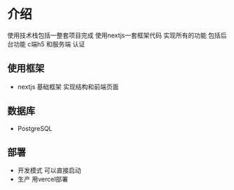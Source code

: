 # 介绍
使用技术栈包括一整套项目完成
使用nextjs一套框架代码 实现所有的功能 包括后台功能 c端h5 和服务端 认证
## 使用框架
- nextjs 基础框架 实现结构和前端页面
## 数据库
- PostgreSQL
## 部署
- 开发模式 可以直接启动
- 生产 用vercel部署
  




